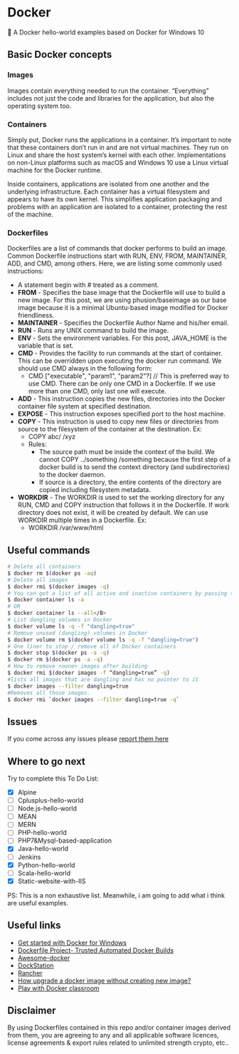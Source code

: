 # Docker 
 🍲 A Docker  hello-world examples based on Docker for Windows 10




 
## Basic Docker concepts
 
### Images
Images contain everything needed to run the container. “Everything” includes not just the code and libraries for the application, but also the operating system too.
### Containers
Simply put, Docker runs the applications in a container. It’s important to note that these containers don’t run in and are not virtual machines. They run on Linux and share the host system’s kernel with each other. Implementations on non-Linux platforms such as macOS and Windows 10 use a Linux virtual machine for the Docker runtime.


Inside containers, applications are isolated from one another and the underlying infrastructure. Each container has a virtual filesystem and appears to have its own kernel. This simplifies application packaging and problems with an application are isolated to a container, protecting the rest of the machine.
### Dockerfiles
Dockerfiles are a list of commands that docker performs to build an image.
Common Dockerfile instructions start with RUN, ENV, FROM, MAINTAINER, ADD, and CMD, among others.
Here, we are listing some commonly used instructions:
- A statement begin with # treated as a comment. 
- <B>FROM</B> - Specifies the base image that the Dockerfile will use to build a new image. For this post, we are using phusion/baseimage as our base image because it is a minimal Ubuntu-based image modified for Docker friendliness.
- <B>MAINTAINER</B> - Specifies the Dockerfile Author Name and his/her email.
- <B>RUN</B> - Runs any UNIX command to build the image.
- <B>ENV</B> - Sets the environment variables. For this post, JAVA_HOME is the variable that is set.
- <B>CMD</B> - Provides the facility to run commands at the start of container. This can be overridden upon executing the docker run command. We should use CMD always in the following form:
   - CMD ["executable", "param1", "param2"?]  // This is preferred way to use CMD. There can be only one CMD in a Dockerfile. If we use more than one CMD, only last one will execute.
- <B>ADD</B> - This instruction copies the new files, directories into the Docker container file system at specified destination.
- <B>EXPOSE</B> - This instruction exposes specified port to the host machine.
- <B>COPY</B> - This instruction is used to copy new files or directories from source to the filesystem of the container at the destination. Ex:
   - COPY abc/ /xyz  
   - Rules:
       - The source path must be inside the context of the build. We cannot COPY ../something /something because the first step of a docker build is to send the context directory (and subdirectories) to the docker daemon.
       - If source is a directory, the entire contents of the directory are copied including filesystem metadata.
- <B>WORKDIR</B> - The WORKDIR is used to set the working directory for any RUN, CMD and COPY instruction that follows it in the Dockerfile. If work directory does not exist, it will be created by default. We can use WORKDIR multiple times in a Dockerfile. Ex:
   - WORKDIR /var/www/html  

 
## Useful commands

```bash
# Delete all containers
$ docker rm $(docker ps -aq)
# Delete all images
$ docker rmi $(docker images -q)
# You can get a list of all active and inactive containers by passing the -a flag to the docker container ls command 
$ docker container ls -a 
# OR
$ docker container ls --all</B>
# List dangling volumes in Docker 
$ docker volume ls -q -f "dangling=true" 
# Remove unused (dangling) volumes in Docker 
$ docker volume rm $(docker volume ls -q -f "dangling=true") 
# One liner to stop / remove all of Docker containers  
$ docker stop $(docker ps -a -q) 
$ docker rm $(docker ps -a -q) 
# How to remove <none> images after building 
$ docker rmi $(docker images -f “dangling=true” -q) 
#lists all images that are dangling and has no pointer to it
$ docker images --filter dangling=true 
#Removes all those images.
$ docker rmi `docker images --filter dangling=true -q`  
```
 
 
## Issues
If you come across any issues please [report them here](https://github.com/abbassizied/Docker-for-win10-boilerplate-examples/issues)

 
## Where to go next
Try to complete this To Do List:
- [x] Alpine
- [ ] Cplusplus-hello-world
- [ ] Node.js-hello-world
- [ ] MEAN
- [ ] MERN
- [ ] PHP-hello-world
- [ ] PHP7&Mysql-based-application
- [x] Java-hello-world 
- [ ] Jenkins 
- [x] Python-hello-world
- [ ] Scala-hello-world
- [x] Static-website-with-IIS

PS: This is a non exhaustive list. Meanwhile, i am going to add what i think are useful examples.

 

## Useful links
- [Get started with Docker for Windows](https://docs.docker.com/docker-for-windows/)
- [Dockerfile Project- Trusted Automated Docker Builds](https://dockerfile.github.io/)
- [Awesome-docker](https://awesome-docker.netlify.com/#web)
- [DockStation](https://dockstation.io/)
- [Rancher](https://rancher.com/)
- [How upgrade a docker image without creating new image?](https://stackoverflow.com/questions/40791386/how-upgrade-a-docker-image-without-creating-new-image)
- [Play with Docker classroom](https://training.play-with-docker.com/alacart/)





## Disclaimer
By using Dockerfiles contained in this repo and/or container images derived from them, you are agreeing to any and all applicable software licences, license agreements & export rules related to unlimited strength crypto, etc..
